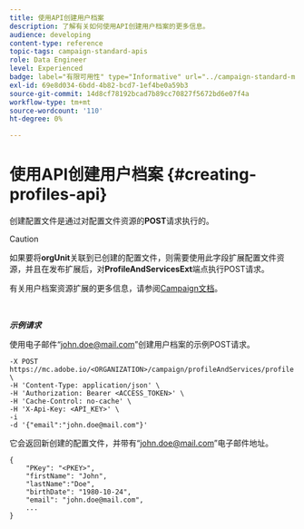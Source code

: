 ```yaml
---
title: 使用API创建用户档案
description: 了解有关如何使用API创建用户档案的更多信息。
audience: developing
content-type: reference
topic-tags: campaign-standard-apis
role: Data Engineer
level: Experienced
badge: label="有限可用性" type="Informative" url="../campaign-standard-migration-home.md" tooltip="仅限于Campaign Standard已迁移的用户"
exl-id: 69e8d034-6bdd-4b82-bcd7-1ef4be0a59b3
source-git-commit: 14d8cf78192bcad7b89cc70827f5672bd6e07f4a
workflow-type: tm+mt
source-wordcount: '110'
ht-degree: 0%

---
```


# 使用API创建用户档案 {#creating-profiles-api}

创建配置文件是通过对配置文件资源的&#x200B;**POST**&#x200B;请求执行的。

>[!CAUTION]
>
>如果要将<b>orgUnit</b>关联到已创建的配置文件，则需要使用此字段扩展配置文件资源，并且在发布扩展后，对<b>ProfileAndServicesExt</b>端点执行POST请求。
>
>有关用户档案资源扩展的更多信息，请参阅<a href="https://helpx.adobe.com/cn/campaign/standard/administration/using/organizational-units.html#partitioning-profiles">Campaign文档</a>。

<br/>

***示例请求***

使用电子邮件“john.doe@mail.com”创建用户档案的示例POST请求。

```
-X POST https://mc.adobe.io/<ORGANIZATION>/campaign/profileAndServices/profile \
-H 'Content-Type: application/json' \
-H 'Authorization: Bearer <ACCESS_TOKEN>' \
-H 'Cache-Control: no-cache' \
-H 'X-Api-Key: <API_KEY>' \
-i
-d '{"email":"john.doe@mail.com"}'
```

它会返回新创建的配置文件，并带有“john.doe@mail.com”电子邮件地址。

```
{
    "PKey": "<PKEY>",
    "firstName": "John",
    "lastName":"Doe",
    "birthDate": "1980-10-24",
    "email": "john.doe@mail.com",
    ...
}
```

